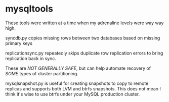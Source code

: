 mysqltools
==========

These tools were written at a time when my adrenaline levels were way way high.

syncdb.py copies missing rows between two databases based on missing primary keys

replicationsync.py repeatedly skips duplicate row replication errors to bring replication back in sync.

These are _NOT GENERALLY SAFE_, but can help automate recovery of _SOME_ types of cluster partitioning.

mysqlsnapshot.py is useful for creating snapshots to copy to remote replicas and supports both LVM and btrfs snapshots. This does not mean I think it's wise to use btrfs under your MySQL production cluster.

